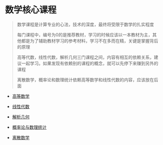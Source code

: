 # 数学核心课程
> 数学课程是计算专业的心法，技术的深度，最终将受限于数学的扎实程度
> 
> 每门课程中，编号为0的是推荐教材，学习的时候应该以一本教材为主，其他都是为了辅助教材学习的参考材料，学习不在多而在精，关键是掌握背后的原理
> 
> 高等代数，线性代数，解析几何三门课程之间，内容有相互的依赖关系，建议一起学习。如果发现有依赖别的课程的概念，就可以先停下来赚到另外的课程
> 
> 离散数学，概率论和数理统计依赖高等数学和线性代数的内容，应该放在后面
> 

- [高等数学](./高等数学/README.md)

- [线性代数](./线性代数/README.md)

- [解析几何](./解析几何/README.md)

- [概率论与数理统计](./概率论与数理统计/README.md)

- [离散数学](./离散数学/README.md)